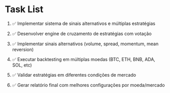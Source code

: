 # Task List

1. ✅ Implementar sistema de sinais alternativos e múltiplas estratégias

2. ✅ Desenvolver engine de cruzamento de estratégias com votação

3. ✅ Implementar sinais alternativos (volume, spread, momentum, mean reversion)

4. ✅ Executar backtesting em múltiplas moedas (BTC, ETH, BNB, ADA, SOL, etc)

5. ✅ Validar estratégias em diferentes condições de mercado

6. ✅ Gerar relatório final com melhores configurações por moeda/mercado


